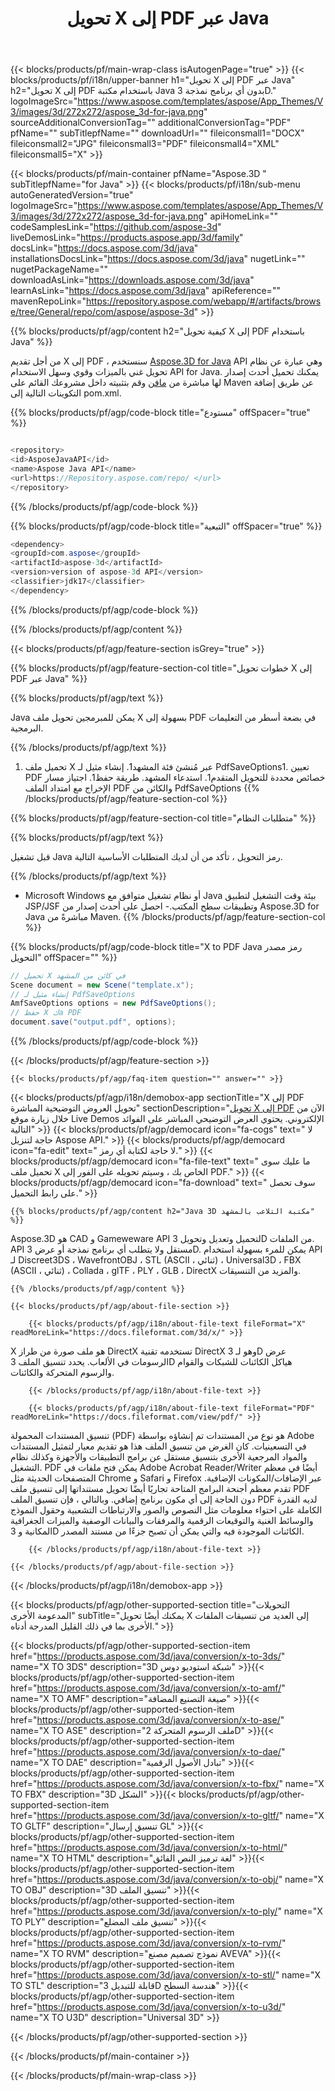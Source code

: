 ﻿---
title: تحويل X إلى PDF عبر Java 
url: /ar/java/conversion/x-to-pdf/ 
description: نموذج Java رمز التحويل لصيغة X إلى ملف PDF. استخدم رمز المثال هذا لتحويل X إلى PDF داخل أي تطبيق ويب أو سطح المكتب Java.
---
{{< blocks/products/pf/main-wrap-class isAutogenPage="true" >}}
{{< blocks/products/pf/i18n/upper-banner h1="تحويل X إلى PDF عبر Java" h2="تحويل X إلى PDF باستخدام مكتبة Java بدون أي برنامج نمذجة 3D." logoImageSrc="https://www.aspose.com/templates/aspose/App_Themes/V3/images/3d/272x272/aspose_3d-for-java.png" sourceAdditionalConversionTag="" additionalConversionTag="PDF" pfName="" subTitlepfName="" downloadUrl="" fileiconsmall1="DOCX" fileiconsmall2="JPG" fileiconsmall3="PDF" fileiconsmall4="XML" fileiconsmall5="X" >}}

{{< blocks/products/pf/main-container pfName="Aspose.3D " subTitlepfName="for Java" >}}
{{< blocks/products/pf/i18n/sub-menu autoGeneratedVersion="true" logoImageSrc="https://www.aspose.com/templates/aspose/App_Themes/V3/images/3d/272x272/aspose_3d-for-java.png" apiHomeLink="" codeSamplesLink="https://github.com/aspose-3d" liveDemosLink="https://products.aspose.app/3d/family" docsLink="https://docs.aspose.com/3d/java" installationsDocsLink="https://docs.aspose.com/3d/java" nugetLink="" nugetPackageName="" downloadAsLink="https://downloads.aspose.com/3d/java" learnAsLink="https://docs.aspose.com/3d/java" apiReference="" mavenRepoLink="https://repository.aspose.com/webapp/#/artifacts/browse/tree/General/repo/com/aspose/aspose-3d" >}}

{{% blocks/products/pf/agp/content h2="كيفية تحويل X إلى PDF باستخدام Java" %}}

 من أجل تقديم X إلى PDF ، سنستخدم
 [Aspose.3D for Java](https://products.aspose.com/3d/java) 
 API وهي عبارة عن نظام تحويل غني بالميزات وقوي وسهل الاستخدام API for Java. يمكنك تحميل أحدث إصدار لها مباشرة من
 [مافن](https://repository.aspose.com/webapp/#/artifacts/browse/tree/General/repo/com/aspose/aspose-3d) 
 وقم بتثبيته داخل مشروعك القائم على Maven عن طريق إضافة التكوينات التالية إلى pom.xml.

{{% blocks/products/pf/agp/code-block title="مستودع" offSpacer="true" %}}

```cs

<repository>
<id>AsposeJavaAPI</id>
<name>Aspose Java API</name>
<url>https://Repository.aspose.com/repo/ </url>
</repository>


```

{{% /blocks/products/pf/agp/code-block %}}

{{% blocks/products/pf/agp/code-block title="التبعية" offSpacer="true" %}}

```cs
<dependency>
<groupId>com.aspose</groupId>
<artifactId>aspose-3d</artifactId>
<version>version of aspose-3d API</version>
<classifier>jdk17</classifier>
</dependency>


```

{{% /blocks/products/pf/agp/code-block %}}

{{% /blocks/products/pf/agp/content %}}

{{< blocks/products/pf/agp/feature-section isGrey="true" >}}

{{% blocks/products/pf/agp/feature-section-col title="خطوات تحويل X إلى PDF عبر Java" %}}

{{% blocks/products/pf/agp/text %}}

 Java يمكن للمبرمجين تحويل ملف X بسهولة إلى PDF في بضعة أسطر من التعليمات البرمجية.

{{% /blocks/products/pf/agp/text %}}

1. تحميل ملف X عبر مُنشئ فئة المشهد1. إنشاء مثيل لـ PdfSaveOptions1. تعيين PDF خصائص محددة للتحويل المتقدم1. استدعاء المشهد. طريقة حفظ1. اجتياز مسار الإخراج مع امتداد الملف PDF والكائن من PdfSaveOptions
{{% /blocks/products/pf/agp/feature-section-col %}}

{{% blocks/products/pf/agp/feature-section-col title="متطلبات النظام" %}}

{{% blocks/products/pf/agp/text %}}

 قبل تشغيل Java رمز التحويل ، تأكد من أن لديك المتطلبات الأساسية التالية.

{{% /blocks/products/pf/agp/text %}}

- Microsoft Windows أو نظام تشغيل متوافق مع Java بيئة وقت التشغيل لتطبيق JSP/JSF وتطبيقات سطح المكتب.- احصل على أحدث إصدار من Aspose.3D for Java مباشرةً من Maven.
{{% /blocks/products/pf/agp/feature-section-col %}}

{{% blocks/products/pf/agp/code-block title="X to PDF Java رمز مصدر التحويل" offSpacer="" %}}

```cs
// تحميل X في كائن من المشهد 
Scene document = new Scene("template.x");
// إنشاء مثيل لـ PdfSaveOptions 
AmfSaveOptions options = new PdfSaveOptions();
// حفظ X كa PDF 
document.save("output.pdf", options);   


```

{{% /blocks/products/pf/agp/code-block %}}

{{< /blocks/products/pf/agp/feature-section >}}

    {{< blocks/products/pf/agp/faq-item question="" answer="" >}}
 

<!-- aboutfile Starts -->

{{< blocks/products/pf/agp/i18n/demobox-app sectionTitle="X إلى PDF تحويل العروض التوضيحية المباشرة" sectionDescription="[تحويل X إلى PDF](https://products.aspose.app/3d/conversion/x-to-pdf) الآن من خلال زيارة موقع Live Demos الإلكتروني. يحتوي العرض التوضيحي المباشر على الفوائد التالية" >}}
        {{< blocks/products/pf/agp/democard icon="fa-cogs" text=" لا حاجة لتنزيل Aspose API." >}}
        {{< blocks/products/pf/agp/democard icon="fa-edit" text=" لا حاجة لكتابة أي رمز." >}}
        {{< blocks/products/pf/agp/democard icon="fa-file-text" text=" ما عليك سوى تحميل ملف X الخاص بك ، وسيتم تحويله على الفور إلى PDF." >}}
        {{< blocks/products/pf/agp/democard icon="fa-download" text=" سوف تحصل على رابط التحميل." >}}

    {{% blocks/products/pf/agp/content h2="Java 3D مكتبة التلاعب بالمشهد" %}}

 Aspose.3D هو CAD و Gameweware API لتحميل وتعديل وتحويل 3D من الملفات. API مستقل ولا يتطلب أي برنامج نمذجة أو عرض 3D. يمكن للمرء بسهولة استخدام API لـ Discreet3DS ، WavefrontOBJ ، STL (ASCII ، ثنائي) ، Universal3D ، FBX (ASCII ، ثنائي) ، Collada ، glTF ، PLY ، GLB ، DirectX والمزيد من التنسيقات. 



    {{% /blocks/products/pf/agp/content %}}

    {{< blocks/products/pf/agp/about-file-section >}}

        {{< blocks/products/pf/agp/i18n/about-file-text fileFormat="X" readMoreLink="https://docs.fileformat.com/3d/x/" >}}

X هو ملف صورة من طراز DirectX تستخدمه تقنية DirectX وهو لـ 3D عرض الرسومات في الألعاب. يحدد تنسيق الملف 3D هياكل الكائنات للشبكات والقوام والرسوم المتحركة والكائنات.

        {{< /blocks/products/pf/agp/i18n/about-file-text >}}

        {{< blocks/products/pf/agp/i18n/about-file-text fileFormat="PDF" readMoreLink="https://docs.fileformat.com/view/pdf/" >}}

تنسيق المستندات المحمولة (PDF) هو نوع من المستندات تم إنشاؤه بواسطة Adobe في التسعينيات. كان الغرض من تنسيق الملف هذا هو تقديم معيار لتمثيل المستندات والمواد المرجعية الأخرى بتنسيق مستقل عن برامج التطبيقات والأجهزة وكذلك نظام التشغيل. PDF يمكن فتح ملفات في Adobe Acrobat Reader/Writer أيضًا في معظم المتصفحات الحديثة مثل Chrome و Safari و Firefox عبر الإضافات/المكونات الإضافية. تقدم معظم أجنحة البرامج المتاحة تجاريًا أيضًا تحويل مستنداتها إلى تنسيق ملف PDF دون الحاجة إلى أي مكون برنامج إضافي. وبالتالي ، فإن تنسيق الملف PDF لديه القدرة الكاملة على احتواء معلومات مثل النصوص والصور والارتباطات التشعبية وحقول النموذج والوسائط الغنية والتوقيعات الرقمية والمرفقات والبيانات الوصفية والميزات الجغرافية المكانية و 3D الكائنات الموجودة فيه والتي يمكن أن تصبح جزءًا من مستند المصدر.

        {{< /blocks/products/pf/agp/i18n/about-file-text >}}

    {{< /blocks/products/pf/agp/about-file-section >}}

{{< /blocks/products/pf/agp/i18n/demobox-app >}}

<!-- aboutfile Ends -->

{{< blocks/products/pf/agp/other-supported-section title="التحويلات المدعومة الأخرى" subTitle="يمكنك أيضًا تحويل X إلى العديد من تنسيقات الملفات الأخرى بما في ذلك القليل المدرجة أدناه." >}}

{{< blocks/products/pf/agp/other-supported-section-item href="https://products.aspose.com/3d/java/conversion/x-to-3ds/" name="X TO 3DS" description="3D شبكة استوديو دوس" >}}{{< blocks/products/pf/agp/other-supported-section-item href="https://products.aspose.com/3d/java/conversion/x-to-amf/" name="X TO AMF" description="صيغة التصنيع المضافة" >}}{{< blocks/products/pf/agp/other-supported-section-item href="https://products.aspose.com/3d/java/conversion/x-to-ase/" name="X TO ASE" description="ملف الرسوم المتحركة 2D" >}}{{< blocks/products/pf/agp/other-supported-section-item href="https://products.aspose.com/3d/java/conversion/x-to-dae/" name="X TO DAE" description="تبادل الأصول الرقمية" >}}{{< blocks/products/pf/agp/other-supported-section-item href="https://products.aspose.com/3d/java/conversion/x-to-fbx/" name="X TO FBX" description="3D الشكل" >}}{{< blocks/products/pf/agp/other-supported-section-item href="https://products.aspose.com/3d/java/conversion/x-to-gltf/" name="X TO GLTF" description="تنسيق إرسال GL" >}}{{< blocks/products/pf/agp/other-supported-section-item href="https://products.aspose.com/3d/java/conversion/x-to-html/" name="X TO HTML" description="لغة ترميز النص الفائق" >}}{{< blocks/products/pf/agp/other-supported-section-item href="https://products.aspose.com/3d/java/conversion/x-to-obj/" name="X TO OBJ" description="3D تنسيق الملف" >}}{{< blocks/products/pf/agp/other-supported-section-item href="https://products.aspose.com/3d/java/conversion/x-to-ply/" name="X TO PLY" description="تنسيق ملف المضلع" >}}{{< blocks/products/pf/agp/other-supported-section-item href="https://products.aspose.com/3d/java/conversion/x-to-rvm/" name="X TO RVM" description="نموذج تصميم مصنع AVEVA" >}}{{< blocks/products/pf/agp/other-supported-section-item href="https://products.aspose.com/3d/java/conversion/x-to-stl/" name="X TO STL" description="قابلة للتبديل 3D هندسة السطح" >}}{{< blocks/products/pf/agp/other-supported-section-item href="https://products.aspose.com/3d/java/conversion/x-to-u3d/" name="X TO U3D" description="Universal 3D" >}}

{{< /blocks/products/pf/agp/other-supported-section >}}

{{< /blocks/products/pf/main-container >}}
    
{{< /blocks/products/pf/main-wrap-class >}}